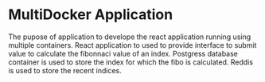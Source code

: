 # MultiDocker Application

The pupose of application to develope the react application running using multiple containers. React application to used to provide interface to submit 
value to calculate the fibonnaci value of an index. Postgress database container is used to store the index for which the fibo is calculated. Reddis is 
used to store the recent indices.

